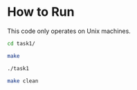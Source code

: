 # How to Run

This code only operates on Unix machines.

```bash
cd task1/

make

./task1

make clean
```